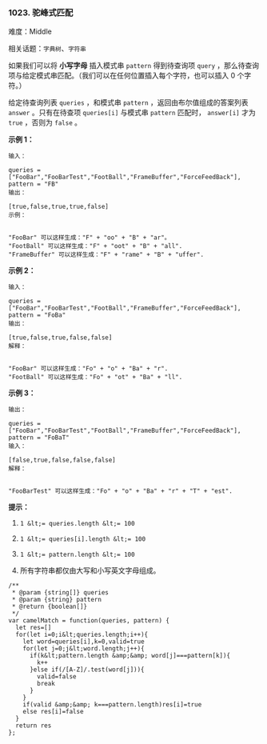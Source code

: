 ### 1023. 驼峰式匹配

难度：Middle

相关话题：`字典树`、`字符串`

如果我们可以将 **小写字母** 插入模式串 `pattern` 得到待查询项 `query` ，那么待查询项与给定模式串匹配。（我们可以在任何位置插入每个字符，也可以插入 0 个字符。）



给定待查询列表 `queries` ，和模式串 `pattern` ，返回由布尔值组成的答案列表 `answer` 。只有在待查项 `queries[i]`  与模式串 `pattern`  匹配时， `answer[i]` 才为  `true` ，否则为  `false` 。







 **示例 1：** 





```
输入：

queries = ["FooBar","FooBarTest","FootBall","FrameBuffer","ForceFeedBack"], pattern = "FB"
输出：

[true,false,true,true,false]
示例：


"FooBar" 可以这样生成："F" + "oo" + "B" + "ar"。
"FootBall" 可以这样生成："F" + "oot" + "B" + "all".
"FrameBuffer" 可以这样生成："F" + "rame" + "B" + "uffer".
```

 **示例 2：** 





```
输入：

queries = ["FooBar","FooBarTest","FootBall","FrameBuffer","ForceFeedBack"], pattern = "FoBa"
输出：

[true,false,true,false,false]
解释：


"FooBar" 可以这样生成："Fo" + "o" + "Ba" + "r".
"FootBall" 可以这样生成："Fo" + "ot" + "Ba" + "ll".

```

 **示例 3：** 





```
输出：

queries = ["FooBar","FooBarTest","FootBall","FrameBuffer","ForceFeedBack"], pattern = "FoBaT"
输入：

[false,true,false,false,false]
解释： 


"FooBarTest" 可以这样生成："Fo" + "o" + "Ba" + "r" + "T" + "est".

```





 **提示：** 





1.  `1 &lt;= queries.length &lt;= 100` 

2.  `1 &lt;= queries[i].length &lt;= 100` 

3.  `1 &lt;= pattern.length &lt;= 100` 

4. 所有字符串都仅由大写和小写英文字母组成。






```
/**
 * @param {string[]} queries
 * @param {string} pattern
 * @return {boolean[]}
 */
var camelMatch = function(queries, pattern) {
  let res=[]
  for(let i=0;i&lt;queries.length;i++){
    let word=queries[i],k=0,valid=true
    for(let j=0;j&lt;word.length;j++){
      if(k&lt;pattern.length &amp;&amp; word[j]===pattern[k]){
        k++
      }else if(/[A-Z]/.test(word[j])){
        valid=false
        break
      }   
    }
    if(valid &amp;&amp; k===pattern.length)res[i]=true
    else res[i]=false
  }
  return res
};



```
